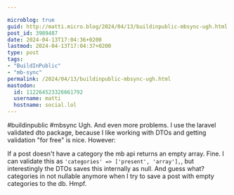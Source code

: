 ```yaml
---

microblog: true
guid: http://matti.micro.blog/2024/04/13/buildinpublic-mbsync-ugh.html
post_id: 3989487
date: 2024-04-13T17:04:36+0200
lastmod: 2024-04-13T17:04:37+0200
type: post
tags:
- "BuildInPublic"
- "mb-sync"
permalink: /2024/04/13/buildinpublic-mbsync-ugh.html
mastodon:
  id: 112264523326661792
  username: matti
  hostname: social.lol
---
```

#buildinpublic #mbsync Ugh. And even more problems. I use the laravel validated dto package, because I like working with DTOs and getting validation "for free" is nice. However:

If a post doesn't have a category the mb api returns an empty array. Fine. I can validate this as `'categories' => ['present', 'array'],`, but interestingly the DTOs saves this internally as null. And guess what? categories in not nullable anymore when I try to save a post with empty categories to the db. Hmpf.
